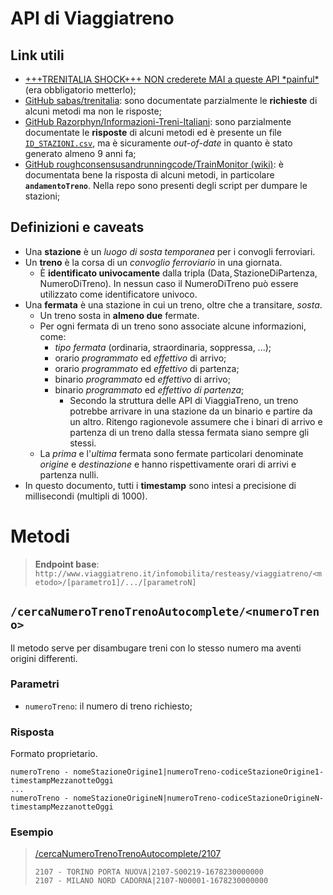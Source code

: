 # API di Viaggiatreno

## Link utili

- [+++TRENITALIA SHOCK+++ NON crederete MAI a queste API \*painful\*](https://medium.com/@albigiu/trenitalia-shock-non-crederete-mai-a-queste-api-painful-14433096502c) (era obbligatorio metterlo);
- [GitHub sabas/trenitalia](https://github.com/sabas/trenitalia): sono documentate parzialmente le **richieste** di alcuni metodi ma non le risposte;
- [GitHub Razorphyn/Informazioni-Treni-Italiani](https://github.com/Razorphyn/Informazioni-Treni-Italiani): sono parzialmente documentate le **risposte** di alcuni metodi ed è presente un file [`ID_STAZIONI.csv`](https://github.com/Razorphyn/Informazioni-Treni-Italiani/blob/master/ID_STAZIONI.csv), ma è sicuramente _out-of-date_ in quanto è stato generato almeno 9 anni fa;
- [GitHub roughconsensusandrunningcode/TrainMonitor (wiki)](https://github.com/roughconsensusandrunningcode/TrainMonitor/wiki/API-del-sistema-Viaggiatreno): è documentata bene la risposta di alcuni metodi, in particolare __`andamentoTreno`__.
Nella repo sono presenti degli script per dumpare le stazioni;

## Definizioni e caveats 

- Una __stazione__ è un _luogo di sosta temporanea_ per i convogli ferroviari.
- Un __treno__ è la corsa di un _convoglio ferroviario_ in una giornata. 
    - È __identificato univocamente__ dalla tripla $(\text{Data}, \, \text{StazioneDiPartenza}, \, \text{NumeroDiTreno})$. 
    In nessun caso il $\text{NumeroDiTreno}$ può essere utilizzato come identificatore univoco.
- Una __fermata__ è una stazione in cui un treno, oltre che a transitare, _sosta_.
    - Un treno sosta in __almeno due__ fermate.
    - Per ogni fermata di un treno sono associate alcune informazioni, come:
        - _tipo fermata_ (ordinaria, straordinaria, soppressa, ...);
        - orario _programmato_ ed _effettivo_ di arrivo;
        - orario _programmato_ ed _effettivo_ di partenza;
        - binario _programmato_ ed _effettivo_ di arrivo;
        - binario _programmato_ ed _effettivo di partenza_;
            - Secondo la struttura delle API di ViaggiaTreno, un treno potrebbe arrivare in una stazione da un binario e partire da un altro.
            Ritengo ragionevole assumere che i binari di arrivo e partenza di un treno dalla stessa fermata siano sempre gli stessi.
    - La _prima_ e l'_ultima_ fermata sono fermate particolari denominate _origine_ e _destinazione_ e hanno rispettivamente orari di arrivi e partenza nulli.
- In questo documento, tutti i __timestamp__ sono intesi a precisione di millisecondi (multipli di 1000). 

# Metodi

> __Endpoint base__: `http://www.viaggiatreno.it/infomobilita/resteasy/viaggiatreno/<metodo>/[parametro1]/.../[parametroN]`

## `/cercaNumeroTrenoTrenoAutocomplete/<numeroTreno>`

Il metodo serve per disambugare treni con lo stesso numero ma aventi origini differenti.

### Parametri
- `numeroTreno`: il numero di treno richiesto;

### Risposta

Formato proprietario.

```
numeroTreno - nomeStazioneOrigine1|numeroTreno-codiceStazioneOrigine1-timestampMezzanotteOggi
...
numeroTreno - nomeStazioneOrigineN|numeroTreno-codiceStazioneOrigineN-timestampMezzanotteOggi
```

### Esempio
> [/cercaNumeroTrenoTrenoAutocomplete/2107](http://www.viaggiatreno.it/infomobilita/resteasy/viaggiatreno/cercaNumeroTrenoTrenoAutocomplete/2107)
> ```
> 2107 - TORINO PORTA NUOVA|2107-S00219-1678230000000
> 2107 - MILANO NORD CADORNA|2107-N00001-1678230000000
> ```

